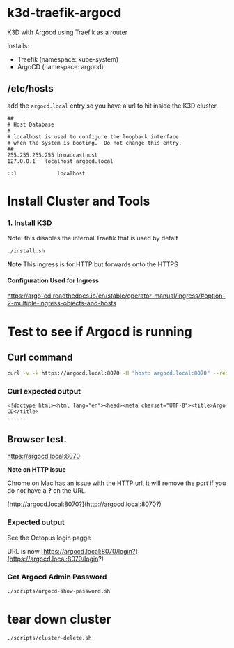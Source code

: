 # k3d-traefik-argocd
K3D with Argocd using Traefik as a router

Installs:
* Traefik (namespace: kube-system)
* ArgoCD (namespace: argocd)

## /etc/hosts

add the `argocd.local` entry so you have a url to hit inside the K3D cluster. 

```
##
# Host Database
#
# localhost is used to configure the loopback interface
# when the system is booting.  Do not change this entry.
##
255.255.255.255	broadcasthost
127.0.0.1	localhost argocd.local

::1             localhost

```


# Install Cluster and Tools

### 1. Install K3D 

Note: this disables the internal Traefik that is used by defalt

```bash
./install.sh
```

**Note**
This ingress is for HTTP but forwards onto the HTTPS


#### Configuration Used for Ingress

https://argo-cd.readthedocs.io/en/stable/operator-manual/ingress/#option-2-multiple-ingress-objects-and-hosts 


# Test to see if Argocd is running


## Curl command 
```bash
curl -v -k https://argocd.local:8070 -H "host: argocd.local:8070" --resolve argocd.local:8070:127.0.0.1
```

### Curl expected output
```
<!doctype html><html lang="en"><head><meta charset="UTF-8"><title>Argo CD</title>
......
```

## Browser test.

https://argocd.local:8070


**Note on HTTP issue**

Chrome on Mac has an issue with the HTTP url, it will remove the port if you do not have a **?** on the URL.

[http://argocd.local:8070?](http://argocd.local:8070?)

### Expected output 

See the Octopus login pagge 

URL is now 
[https://argocd.local:8070/login?](https://argocd.local:8070/login?)

### Get Argocd Admin Password

```bash
./scripts/argocd-show-password.sh
```

# tear down cluster

```bash
./scripts/cluster-delete.sh
```